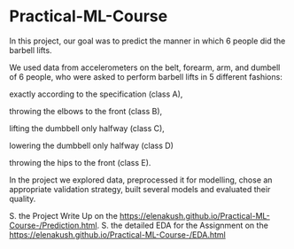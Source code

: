 # Practical-ML-Course

In this project, our goal was to predict the manner in which 6 people did the barbell lifts.

We used data from accelerometers on the belt, forearm, arm, and dumbell of 6 people, who were asked to perform barbell lifts in 5 different fashions:

exactly according to the specification (class A),

throwing the elbows to the front (class B),

lifting the dumbbell only halfway (class C),

lowering the dumbbell only halfway (class D)

throwing the hips to the front (class E).

In the project we explored data, preprocessed it for modelling, chose an appropriate validation strategy, built several models and evaluated their quality.

S. the Project Write Up on the https://elenakush.github.io/Practical-ML-Course-/Prediction.html. 
S. the detailed EDA for the Assignment on the https://elenakush.github.io/Practical-ML-Course-/EDA.html
